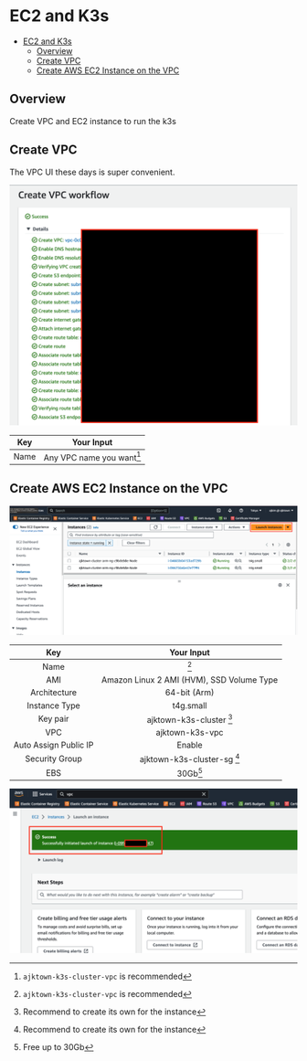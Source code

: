 # EC2 and K3s

<!-- TOC -->

- [EC2 and K3s](#ec2-and-k3s)
  - [Overview](#overview)
  - [Create VPC](#create-vpc)
  - [Create AWS EC2 Instance on the VPC](#create-aws-ec2-instance-on-the-vpc)

<!-- /TOC -->

## Overview

Create VPC and EC2 instance to run the k3s


## Create VPC

The VPC UI these days is super convenient.

![vpc_automatic_creation_ui](./assets/vpc_automatic_creation_ui.png)

| Key  |        Your Input         |
|:----:|:-------------------------:|
| Name | Any VPC name you want[^1] |


[^1]: `ajktown-k3s-cluster-vpc` is recommended

## Create AWS EC2 Instance on the VPC

![ec2_main](./assets/ec2_main.png)


|          Key          |                Your Input                 |
|:---------------------:|:-----------------------------------------:|
|         Name          |                   [^1]                    |
|          AMI          | Amazon Linux 2 AMI (HVM), SSD Volume Type |
|     Architecture      |               64-bit (Arm)                |
|     Instance Type     |                 t4g.small                 |
|       Key pair        |         ajktown-k3s-cluster [^2]          |
|          VPC          |              ajktown-k3s-vpc              |
| Auto Assign Public IP |                  Enable                   |
|    Security Group     |        ajktown-k3s-cluster-sg [^2]        |
|          EBS          |                 30Gb[^3]                  |


[^2]: Recommend to create its own for the instance

[^3]: Free up to 30Gb

![instance_created](./assets/instance_created.png)

